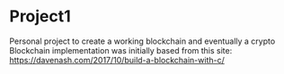 # Project1
Personal project to create a working blockchain and eventually a crypto
Blockchain implementation was initially based from this site:
https://davenash.com/2017/10/build-a-blockchain-with-c/

